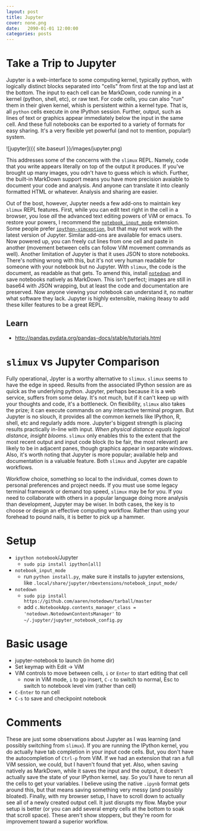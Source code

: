 ```yaml
---
layout: post
title: Jupyter
cover: none.png
date:   2090-01-01 12:00:00
categories: posts
---
```



# Take a Trip to Jupyter

Jupyter is a web-interface to some computing kernel, typically python, with logically distinct blocks separated into "cells" from first at the top and last at the bottom.  The input to each cell can be MarkDown, code running in a kernel (python, shell, etc), or raw text.  For code cells, you can also "run" them in their given kernel, whish is persistent within a kernel type.  That is, all `python` cells execute in one IPython session.  Further, output, such as lines of text or graphics appear immediately below the input in the same cell.  And these full notebooks can be exported to a variety of formats for easy sharing.  It's a very flexible yet powerful (and not to mention, popular!) system.

![jupyter]({{ site.baseurl }}/images/jupyter.png)

This addresses some of the concerns with the `slimux` REPL.  Namely, code that you write appears literally on top of the output it produces.  If you've brought up many images, you odn't have to guess which is which.  Further, the built-in MarkDown support means you have more precision avaiable to document your code and analysis.  And anyone can translate it into cleanly formatted HTML or whatever.  Analysis and sharing are easier.


Out of the bost, however, Jupyter needs a few add-ons to maintain key `slimux` REPL features.  First, while you can edit text right in the cell in a browser, you lose *all* the advanced text editing powers of ViM or emacs.  To restore your powers, I recommend the [`notebook_input_mode`](https://github.com/dvbuntu/notebook_input_mode) extension.  Some people prefer [`ipython-vimception`](https://github.com/ivanov/ipython-vimception), but that may not work with the latest version of Jupyter.  Similar add-ons are available for emacs users.  Now powered up, you can freely cut lines from one cell and paste in another (movement between cells can follow ViM movement commands as well).  Another limitation of Jupyter is that it uses JSON to store notebooks.  There's nothing wrong with this, but it's not very human readable for someone with your notebook but no Jupyter.  With `slimux`, the code is the document, as readable as that gets.  To amend this, install [`notedown`](https://github.com/aaren/notedown) and save notebooks natively as MarkDown.  This isn't perfect; images are still in base64 with JSON wrapping, but at least the code and documentation are preserved.  Now anyone viewing your notebook can understand it, no matter what software they lack.  Jupyter is highly extensible, making iteasy to add these killer features to be a great REPL.

## Learn
* http://pandas.pydata.org/pandas-docs/stable/tutorials.html

# `slimux` vs Jupyter Comparison

Fully operational, Jpyter is a worthy alternative to `slimux`.  `slimux` seems to have the edge in speed.  Results from the associated IPython session are as quick as the underlying python.  Jupyter, perhaps because it is a web service, suffers from some delay.  It's not much, but if it can't keep up with your thoughts and code, it's a bottleneck.  On flexibility, `slimux` also takes the prize; it can execute commands on any interactive terminal program.  But Jupyter is no slouch, it provides all the common kernels like IPython, R, shell, etc and regularly adds more.  Jupyter's biggest strength is placing results practically in-line with input.  *When physical distance equals logical distance, insight blooms*.  `slimux` only enables this to the extent that the most recent output and input code block (to be fair, the most relevant) are likely to be in adjacent panes, though graphics appear in separate windows.  Also, it's worth noting that Jupyter is more popular; available help and documentation is a valuable feature.  Both `slimux` and Jupyter are capable workflows.

Workflow choice, something so local to the individual, comes down to personal preferences and project needs.  If you must use some legacy terminal framework or demand top speed, `slimux` may be for you.  If you need to collaborate with others in a popular language doing more analysis than development, Jupyter may be wiser.  In both cases, the key is to choose or design an effective computing workflow.  Rather than using your forehead to pound nails, it is better to pick up a hammer.

# Setup
* `ipython notebook`/Jupyter
    * `sudo pip install ipython[all]`
* `notebook_input_mode`
    * run `python install.py`, make sure it installs to jupyter extensions, like `.local/share/jupyter/nbextensions/notebook_input_mode/`
* `notedown`
    * `sudo pip install https://github.com/aaren/notedown/tarball/master`
    * add `c.NotebookApp.contents_manager_class = 'notedown.NotedownContentsManager'` to `~/.jupyter/jupyter_notebook_config.py`

# Basic usage
* jupyter-notebook to launch (in home dir)
* Set keymap with Edit -> ViM
* ViM controls to move between cells, `i` or `Enter` to start editing that cell
    * now in ViM mode, `i` to go insert, `C-c` to switch to normal, Esc to switch to notebook level vim (rather than cell)
* `C-Enter` to run cell
* `C-s` to save and checkpoint notebook

# Comments
These are just some observations about Jupyter as I was learning (and possibly switching from `slimux`).  If you are running the IPython kernel, you do actually have tab completion in your input code cells.  But, you don't have the autocompletion of `Ctrl-p` from ViM.  If we had an extension that ran a full ViM session, we could, but I haven't found that yet.  Also, when saving natively as MarkDown, while it saves the input and the output, it doesn't actually save the state of your IPython kernel, say.  So you'll have to rerun all the cells to get your variables.  I believe using the native `.ipynb` format gets around this, but that means saving something very messy (and possibly bloated).  Finally, with my browser setup, I have to scroll down to actually see all of a newly created output cell.  It just disrupts my flow.  Maybe your setup is better (or you can add several empty cells at the bottom to soak that scroll space).  These aren't show stoppers, but they're room for improvement toward a superior workflow.

